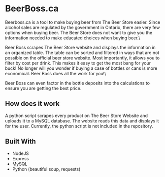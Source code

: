 # BeerBoss.ca

Beerboss.ca is a tool to make buying beer from The Beer Store easier. Since
alcohol sales are regulated by the government in Ontario, there are very few
options when buying beer. The Beer Store does not want to give you the
information needed to make educated choices when buying beer.\

Beer Boss scrapes The Beer Store website and displays the information in an
organized table. The table can be sorted and filtered in ways that are not
possible on the official beer store website. Most importantly, it allows
you to filter by cost per drink. This makes it easy to get the most bang for
your buck! No longer will you wonder if buying a case of bottles or cans is more
economical. Beer Boss does all the work for you!\

Beer Boss can even factor in the bottle deposits into the calculations to ensure
you are getting the best price.

## How does it work

A python script scrapes every product on The Beer Store Website and uploads it
to a MySQL database. The website reads this data and displays it for the user.
Currently, the python script is not included in the repository.

## Built With

* NodeJS
* Express
* MySQL
* Python (beautiful soup, requests)
